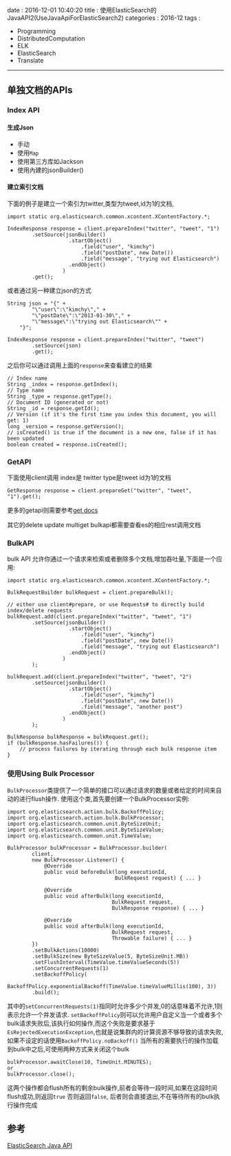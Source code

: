 date : 2016-12-01 10:40:20
title : 使用ElasticSearch的JavaAPI2(UseJavaApiForElasticSearch2)
categories : 2016-12
tags : 
 - Programming
 - DistributedComputation
 - ELK
 - ElasticSearch
 - Translate
---


## 单独文档的APIs

### Index API

#### 生成Json

* 手动
* 使用`Map`
* 使用第三方库如Jackson
* 使用內建的jsonBuilder()

#### 建立索引文档

下面的例子是建立一个索引为twitter,类型为tweet,id为1的文档,
```
import static org.elasticsearch.common.xcontent.XContentFactory.*;
 
IndexResponse response = client.prepareIndex("twitter", "tweet", "1")
        .setSource(jsonBuilder()
                    .startObject()
                        .field("user", "kimchy")
                        .field("postDate", new Date())
                        .field("message", "trying out Elasticsearch")
                    .endObject()
                  )
        .get();
```
或者通过另一种建立json的方式
```
String json = "{" +
        "\"user\":\"kimchy\"," +
        "\"postDate\":\"2013-01-30\"," +
        "\"message\":\"trying out Elasticsearch\"" +
    "}";
 
IndexResponse response = client.prepareIndex("twitter", "tweet")
        .setSource(json)
        .get();
```
之后你可以通过调用上面的`response`来查看建立的结果
```
// Index name
String _index = response.getIndex();
// Type name
String _type = response.getType();
// Document ID (generated or not)
String _id = response.getId();
// Version (if it's the first time you index this document, you will get: 1)
long _version = response.getVersion();
// isCreated() is true if the document is a new one, false if it has been updated
boolean created = response.isCreated();
```

### GetAPI
下面使用client调用 index是 twitter type是tweet id为1的文档
```
GetResponse response = client.prepareGet("twitter", "tweet", "1").get();
```
更多的getapi则需要参考[get docs](http://www.elastic.co/guide/en/elasticsearch/reference/5.0/docs-get.html)

其它的delete update multiget  bulkapi都需要查看es的相应rest调用文档

### BulkAPI

bulk API 允许你通过一个请求来检索或者删除多个文档,增加吞吐量,下面是一个应用:
```
import static org.elasticsearch.common.xcontent.XContentFactory.*;
 
BulkRequestBuilder bulkRequest = client.prepareBulk();
 
// either use client#prepare, or use Requests# to directly build index/delete requests
bulkRequest.add(client.prepareIndex("twitter", "tweet", "1")
        .setSource(jsonBuilder()
                    .startObject()
                        .field("user", "kimchy")
                        .field("postDate", new Date())
                        .field("message", "trying out Elasticsearch")
                    .endObject()
                  )
        );
 
bulkRequest.add(client.prepareIndex("twitter", "tweet", "2")
        .setSource(jsonBuilder()
                    .startObject()
                        .field("user", "kimchy")
                        .field("postDate", new Date())
                        .field("message", "another post")
                    .endObject()
                  )
        );
 
BulkResponse bulkResponse = bulkRequest.get();
if (bulkResponse.hasFailures()) {
    // process failures by iterating through each bulk response item
}
```

### 使用Using Bulk Processor
`BulkProcessor`类提供了一个简单的接口可以通过请求的数量或者给定的时间来自动的进行flush操作.
使用这个类,首先要创建一个BulkProcessor实例:
```
import org.elasticsearch.action.bulk.BackoffPolicy;
import org.elasticsearch.action.bulk.BulkProcessor;
import org.elasticsearch.common.unit.ByteSizeUnit;
import org.elasticsearch.common.unit.ByteSizeValue;
import org.elasticsearch.common.unit.TimeValue;
 
BulkProcessor bulkProcessor = BulkProcessor.builder(
        client, 
        new BulkProcessor.Listener() {
            @Override
            public void beforeBulk(long executionId,
                                   BulkRequest request) { ... }
 
            @Override
            public void afterBulk(long executionId,
                                  BulkRequest request,
                                  BulkResponse response) { ... }
 
            @Override
            public void afterBulk(long executionId,
                                  BulkRequest request,
                                  Throwable failure) { ... }
        })
        .setBulkActions(10000)
        .setBulkSize(new ByteSizeValue(5, ByteSizeUnit.MB))
        .setFlushInterval(TimeValue.timeValueSeconds(5))
        .setConcurrentRequests(1)
        .setBackoffPolicy(
            BackoffPolicy.exponentialBackoff(TimeValue.timeValueMillis(100), 3))
        .build();
```
其中的`setConcurrentRequests(1)`指同时允许多少个并发,0的话意味着不允许,1则表示允许一个并发请求.
`setBackoffPolicy`则可以允许用户自定义当一个或者多个bulk请求失败后,该执行如何操作,而这个失败是要求基于`EsRejectedExecutionException`,也就是说集群内的计算资源不够导致的请求失败,如果不设定的话使用`BackoffPolicy.noBackoff()`
当所有的需要执行的操作加载到bulk中之后,可使用两种方式来关闭这个bulk
```
bulkProcessor.awaitClose(10, TimeUnit.MINUTES);
or
bulkProcessor.close();
```
这两个操作都会flush所有的剩余bulk操作,前者会等待一段时间,如果在这段时间 flush成功,则返回`true` 否则返回`false`,
后者则会直接退出,不在等待所有的bulk执行操作完成




## 参考
[ElasticSearch Java API](https://www.elastic.co/guide/en/elasticsearch/client/java-api/current/)
